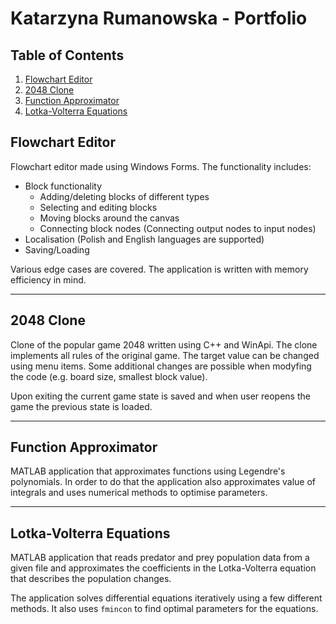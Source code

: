 # Katarzyna Rumanowska - Portfolio

## Table of Contents
1. [Flowchart Editor](#flowchart-editor)
1. [2048 Clone](#2048-clone)
1. [Function Approximator](#function-approximator)
1. [Lotka-Volterra Equations](#lotka-volterra-equations)

## Flowchart Editor
Flowchart editor made using Windows Forms. The functionality includes:

- Block functionality
    + Adding/deleting blocks of different types
    + Selecting and editing blocks
    + Moving blocks around the canvas
    + Connecting block nodes (Connecting output nodes to input nodes)
- Localisation (Polish and English languages are supported)
- Saving/Loading

Various edge cases are covered. The application is written with memory efficiency in mind.

---
## 2048 Clone
Clone of the popular game 2048 written using C++ and WinApi.
The clone implements all rules of the original game. The target value can be changed using menu items. Some additional changes are possible when modyfing the code (e.g. board size, smallest block value).

Upon exiting the current game state is saved and when user reopens the game the previous state is loaded.

---
## Function Approximator
MATLAB application that approximates functions using Legendre's polynomials. In order to do that the application also approximates value of integrals and uses numerical methods to optimise parameters.


---
## Lotka-Volterra Equations
MATLAB application that reads predator and prey population data from a given file and approximates the coefficients in the Lotka-Volterra equation that describes the population changes.

The application solves differential equations iteratively using a few different methods. It also uses ```fmincon``` to find optimal parameters for the equations. 


